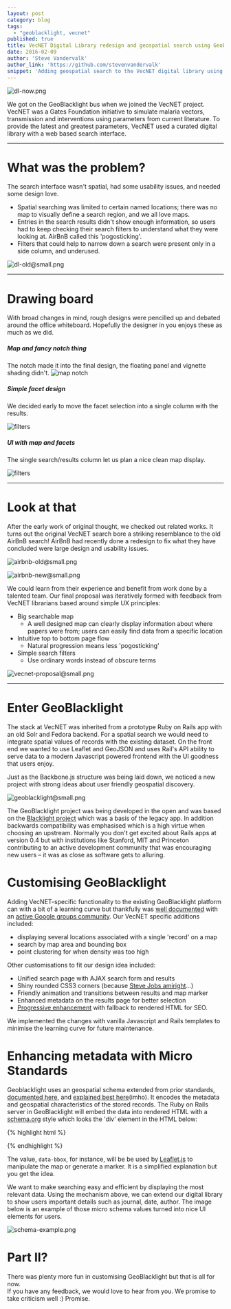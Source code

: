 ```yaml
---
layout: post
category: blog
tags:
  - "geoblacklight, vecnet"
published: true
title: VecNET Digital Library redesign and geospatial search using GeoBlacklight
date: 2016-02-09
author: 'Steve Vandervalk'
author_link: 'https://github.com/stevenvandervalk'
snippet: 'Adding geospatial search to the VecNET digital library using GeoBlacklight.'
---
```

![dl-now.png]({{site.baseurl}}/images/dl-new-map-fiddled@splash@1600.png)

We got on the GeoBlacklight bus when we joined the VecNET project.  VecNET was a Gates Foundation initiative to simulate malaria vectors, transmission and interventions using parameters from current literature.  To provide the latest and greatest parameters, VecNET used a curated digital library with a web based search interface.

---
# What was the problem?

The search interface wasn't spatial, had some usability issues, and needed some design love.

  - Spatial searching was limited to certain named locations; there was no map to visually define a search region, and we all love maps.
  - Entries in the search results didn't show enough information, so users had to keep checking their search filters to understand what they were looking at.  AirBnB called this 'pogosticking'.
  - Filters that could help to narrow down a search were present only in a side column, and underused.


![dl-old@small.png]({{site.baseurl}}/images/dl-old@small.png)

---
# Drawing board
With broad changes in mind, rough designs were pencilled up and debated around the office whiteboard.  Hopefully the designer in you enjoys these as much as we did.

##### Map and fancy notch thing

The notch made it into the final design, the floating panel and vignette shading didn't.
![map notch]({{site.baseurl}}/images/sketches/map-notch@small.png)

##### Simple facet design

We decided early to move the facet selection into a single column with the results.

![filters]({{site.baseurl}}/images/sketches/facets@small.png)

##### UI with map and facets

The single search/results column let us plan a nice clean map display.

![filters]({{site.baseurl}}/images/sketches/ui@small.png)

---
# Look at that
After the early work of original thought, we checked out related works. It turns out the original VecNET search bore a striking resemblance to the old AirBnB search!  AirBnB had recently done a redesign to fix what they have concluded were large design and usability issues.

![airbnb-old@small.png]({{site.baseurl}}/images/airbnb-old@small.png)

![airbnb-new@small.png]({{site.baseurl}}/images/airbnb-new@small.png)

We could learn from their experience and benefit from work done by a talented team.
Our final proposal was iteratively formed with feedback from VecNET librarians based around simple UX principles:

 - Big searchable map
    - A well designed map can clearly display information about where papers were from; users can easily find data from a specific location
 - Intuitive top to bottom page flow
    - Natural progression means less 'pogosticking'
 - Simple search filters
    - Use ordinary words instead of obscure terms



![vecnet-proposal@small.png]({{site.baseurl}}/images/vecnet-proposal@small.png)

---

# Enter GeoBlacklight
The stack at VecNET was inherited from a prototype Ruby on Rails app with an old Solr and Fedora backend.  For a spatial search we would need to integrate spatial values of records with the existing dataset.  On the front end we wanted to use Leaflet and GeoJSON and uses Rail's API ability to serve data to a modern Javascript powered frontend with the UI goodness that users enjoy.

Just as the Backbone.js structure was being laid down, we noticed a new project with strong ideas about user friendly geospatial discovery.

![geoblacklight@small.png]({{site.baseurl}}/images/geoblacklight@small.png)

The GeoBlacklight project was being developed in the open and was based on the [Blacklight project](http://projectblacklight.org/) which was a basis of the legacy app.  In addition backwards compatibility was emphasised which is a high virtue when choosing an upstream.
Normally you don't get excited about Rails apps at version 0.4 but with institutions like Stanford, MIT and Princeton contributing to an active development community that was encouraging new users – it was as close as software gets to alluring.


# Customising GeoBlacklight
Adding VecNET-specific functionality to the existing GeoBlacklight platform can with a bit of a learning curve but thankfully was [well documented](http://geoblacklight.org/tutorials.html) with an [active Google groups community](https://groups.google.com/forum/#!forum/geoblacklight-working-group).
Our VecNET specific additions included:

  - displaying several locations associated with a single 'record' on a map
  - search by map area and bounding box
  - point clustering for when density was too high

Other customisations to fit our design idea included:

  - Unified search page with AJAX search form and results
  - Shiny rounded CSS3 corners (because [Steve Jobs amiright](http://www.folklore.org/StoryView.py?story=Round_Rects_Are_Everywhere.txt)...)
  - Friendly animation and transitions between results and map marker
  - Enhanced metadata on the results page for better selection
  - [Progressive enhancement](https://en.wikipedia.org/wiki/Progressive_enhancement) with fallback to rendered HTML for SEO.

We implemented the changes with vanilla Javascript and Rails templates to minimise the learning curve for future maintenance.


# Enhancing metadata with Micro Standards

Geoblacklight uses an geospatial schema extended from prior standards, [documented here](https://github.com/geoblacklight/geoblacklight-schema), and [explained best here](http://journal.code4lib.org/articles/9710)(imho).  It encodes the metadata and geospatial characteristics of the stored records.  The Ruby on Rails server in GeoBlacklight will embed the data into rendered HTML with a [schema.org](http://schema.org/) style which looks the 'div' element in the HTML below:

{% highlight html %}
<div class="document " itemscope="" itemtype="http://schema.org/Dataset">
<div class="documentHeader row" data-layer-id="urn:arrowsmith.mit.edu:MIT.000932529" data-bbox="-83.5 41.5 -79.0 43.0">
{% endhighlight %}

The value, `data-bbox`, for instance, will be be used by [Leaflet.js](http://leafletjs.com/) to manipulate the map or generate a marker.  It is a simplified explanation but you get the idea.

We want to make searching easy and efficient by displaying the most relevant data. Using the mechanism above, we can extend our digital library to show users important details such as journal, date, author.  The image below is an example of those micro schema values turned into nice UI elements for users.

![schema-example.png]({{site.baseurl}}/images/schema-example.png)


# Part II?

There was plenty more fun in customising GeoBlacklight but that is all for now.  
If you have any feedback, we would love to hear from you. We promise to take criticism well :) Promise.
